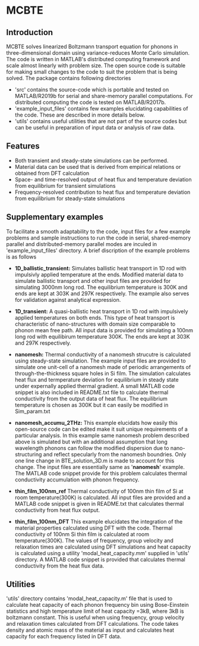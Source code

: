 # MCBTE
## Introduction
 MCBTE solves linearized Boltzmann transport equation for phonons in three-dimensional domain using variance-reduces Monte Carlo simulation. The code is written in MATLAB's distributed computing framework and scale almost linearly with problem size. The open source code is suitable for making small changes to the code to suit the problem that is being solved. The package contains following directories
* 'src' contains the source-code which is portable and tested on MATLAB/R2019b for serial and share-memory parallel computations. For distributed computing the code is tested on MATLAB/R2017b.
* 'example_input_files' contains few examples elucidating capabilities of the code. These are described in more details below.
* 'utils' contains useful utilities that are not part of the source codes but can be useful in preparation of input data or analysis of raw data.

## Features
* Both transient and steady-state simulations can be performed.
* Material data can be used that is derived from empirical relations or obtained from DFT calculation
* Space- and time-resolved output of heat flux and temperature deviation from equilibrium for transient simulations
* Frequency-resolved contribution to heat flux and temperature deviation from equilibrium for steady-state simulations


## Supplementary examples
To facilitate a smooth adaptability to the code, input files for a few example problems and sample instructions to run the code in serial, shared-memory parallel and distributed-memory parallel modes are inculed in 'example_input_files' directory. A brief discription of the example problems is as follows

* **1D_ballistic_transient:** Simulates ballistic heat transport in 1D rod with impulsivly applied temperature at the ends. Modified material data to simulate ballistic transport and other input files are provided for simulating 3000nm long rod. The equilibrium temperature is 300K and ends are kept at 303K and 297K respectively. The example also serves for validation against analytical expression.

* **1D_transient:** A quasi-ballistic heat transport in 1D rod with impulsively applied temperatures on both ends. This type of heat transport is characteristic of nano-structures with domain size comparable to phonon mean free path. All input data is provided for simulating a 100nm long rod with equilibirum temperature 300K. The ends are kept at 303K and 297K respectively.

* **nanomesh:** Thermal conductivity of a nanomesh strucutre is calculated using steady-state simulation. The example input files are provided to simulate one unit-cell of a nanomesh made of periodic arrangements of through-the-thickness square holes in Si film. The simulation calculates heat flux and termperature deviation for equilibrium in steady state under expernally applied thermal gradient. A small MATLAB code snippet is also included in README.txt file to calculate thermal conductivity from the output data of heat flux. The equilibrium temperature is chosen as 300K but it can easily be modified in Sim_param.txt

* **nanomesh_accumu_2THz:** This example elucidats how easily this open-source code can be edited make it suit unique requirements of a particular analysis. In this example same nanomesh problem described above is simulated but with an additional assumption that long wavelength phonons can follow the modified dispersion due to nano-structuring and reflect specularly from the nanomesh boundries. Only one line change in BTE_solution_3D.m is made to account for this change. The input files are essentially same as '**nanomesh**' example. The MATLAB code snippet provide for this problem calculates thermal conductivity accumulation with phonon frequency.

* **thin_film_100nm_ref** Thermal conductivity of 100nm thin film of Si at room temperature(300K) is calculated. All input files are provided and a MATLAB code snippet is given in README.txt that calculates thermal conductivity from heat flux output.

* **thin_film_100nm_DFT** This example elucidates the integration of the material properties calculated using DFT with the code. Thermal conductivity of 100nm Si thin film is calculated at room temperature(300K). The values of frequency, group velocity and relaxation times are calculated using DFT simulations and heat capacity is calculated using a utility 'modal_heat_capacity.mm' supplied in 'utils' directory. A MATLAB code snippet is provided that calculates thermal conductivity from the heat flux data.

## Utilities
'utils' directory contains 'modal_heat_capacity.m' file that is used to calculate heat capacity of each phonon frequency bin using Bose-Einstein statistics and high temperature limit of heat capacity =3kB, where 3kB is boltzmann constant. This is useful when using frequency, group velocity and relaxation times calculated from DFT calculations. The code takes density and atomic mass of the material as input and calculates  heat capacity for each frequency listed in DFT data.